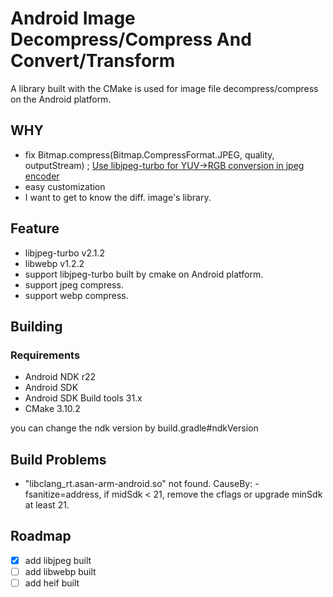 # Android Image Decompress/Compress And Convert/Transform

A library built with the CMake is used for image file decompress/compress on the Android platform.

## WHY

* fix Bitmap.compress(Bitmap.CompressFormat.JPEG, quality, outputStream)
  ; [Use libjpeg-turbo for YUV->RGB conversion in jpeg encoder](https://github.com/google/skia/commit/c7d01d3e1d3621907c27b283fb7f8b6e177c629d)
* easy customization
* I want to get to know the diff. image's library.

## Feature

* libjpeg-turbo v2.1.2
* libwebp v1.2.2
* support libjpeg-turbo built by cmake on Android platform.
* support jpeg compress.
* support webp compress.

## Building

### Requirements

- Android NDK r22
- Android SDK
- Android SDK Build tools 31.x
- CMake 3.10.2

you can change the ndk version by build.gradle#ndkVersion

## Build Problems

* "libclang_rt.asan-arm-android.so" not found. CauseBy: -fsanitize=address, if midSdk < 21, remove
  the cflags or upgrade minSdk at least 21.

## Roadmap

- [x] add libjpeg built
- [ ] add libwebp built
- [ ] add heif built
